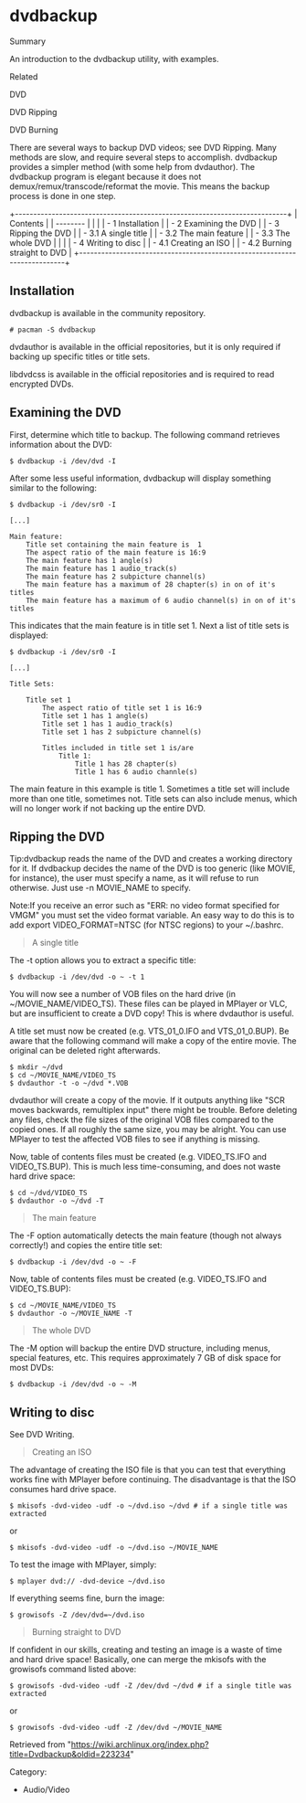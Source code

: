 dvdbackup
=========

Summary

An introduction to the dvdbackup utility, with examples.

Related

DVD

DVD Ripping

DVD Burning

There are several ways to backup DVD videos; see DVD Ripping. Many
methods are slow, and require several steps to accomplish. dvdbackup
provides a simpler method (with some help from dvdauthor). The dvdbackup
program is elegant because it does not demux/remux/transcode/reformat
the movie. This means the backup process is done in one step.

+--------------------------------------------------------------------------+
| Contents                                                                 |
| --------                                                                 |
|                                                                          |
| -   1 Installation                                                       |
| -   2 Examining the DVD                                                  |
| -   3 Ripping the DVD                                                    |
|     -   3.1 A single title                                               |
|     -   3.2 The main feature                                             |
|     -   3.3 The whole DVD                                                |
|                                                                          |
| -   4 Writing to disc                                                    |
|     -   4.1 Creating an ISO                                              |
|     -   4.2 Burning straight to DVD                                      |
+--------------------------------------------------------------------------+

Installation
------------

dvdbackup is available in the community repository.

    # pacman -S dvdbackup

dvdauthor is available in the official repositories, but it is only
required if backing up specific titles or title sets.

libdvdcss is available in the official repositories and is required to
read encrypted DVDs.

Examining the DVD
-----------------

First, determine which title to backup. The following command retrieves
information about the DVD:

    $ dvdbackup -i /dev/dvd -I

After some less useful information, dvdbackup will display something
similar to the following:

    $ dvdbackup -i /dev/sr0 -I

    [...]

    Main feature:
    	Title set containing the main feature is  1
    	The aspect ratio of the main feature is 16:9
    	The main feature has 1 angle(s)
    	The main feature has 1 audio_track(s)
    	The main feature has 2 subpicture channel(s)
    	The main feature has a maximum of 28 chapter(s) in on of it's titles
    	The main feature has a maximum of 6 audio channel(s) in on of it's titles

This indicates that the main feature is in title set 1. Next a list of
title sets is displayed:

    $ dvdbackup -i /dev/sr0 -I

    [...]

    Title Sets:

    	Title set 1
    		The aspect ratio of title set 1 is 16:9
    		Title set 1 has 1 angle(s)
    		Title set 1 has 1 audio_track(s)
    		Title set 1 has 2 subpicture channel(s)

    		Titles included in title set 1 is/are
    			Title 1:
    				Title 1 has 28 chapter(s)
    				Title 1 has 6 audio channle(s)

The main feature in this example is title 1. Sometimes a title set will
include more than one title, sometimes not. Title sets can also include
menus, which will no longer work if not backing up the entire DVD.

Ripping the DVD
---------------

Tip:dvdbackup reads the name of the DVD and creates a working directory
for it. If dvdbackup decides the name of the DVD is too generic (like
MOVIE, for instance), the user must specify a name, as it will refuse to
run otherwise. Just use -n MOVIE_NAME to specify.

Note:If you receive an error such as
"ERR:  no video format specified for VMGM" you must set the video format
variable. An easy way to do this is to add export VIDEO_FORMAT=NTSC (for
NTSC regions) to your ~/.bashrc.

> A single title

The -t option allows you to extract a specific title:

    $ dvdbackup -i /dev/dvd -o ~ -t 1

You will now see a number of VOB files on the hard drive (in
~/MOVIE_NAME/VIDEO_TS). These files can be played in MPlayer or VLC, but
are insufficient to create a DVD copy! This is where dvdauthor is
useful.

A title set must now be created (e.g. VTS_01_0.IFO and VTS_01_0.BUP). Be
aware that the following command will make a copy of the entire movie.
The original can be deleted right afterwards.

    $ mkdir ~/dvd
    $ cd ~/MOVIE_NAME/VIDEO_TS
    $ dvdauthor -t -o ~/dvd *.VOB

dvdauthor will create a copy of the movie. If it outputs anything like
"SCR moves backwards, remultiplex input" there might be trouble. Before
deleting any files, check the file sizes of the original VOB files
compared to the copied ones. If all roughly the same size, you may be
alright. You can use MPlayer to test the affected VOB files to see if
anything is missing.

Now, table of contents files must be created (e.g. VIDEO_TS.IFO and
VIDEO_TS.BUP). This is much less time-consuming, and does not waste hard
drive space:

    $ cd ~/dvd/VIDEO_TS
    $ dvdauthor -o ~/dvd -T

> The main feature

The -F option automatically detects the main feature (though not always
correctly!) and copies the entire title set:

    $ dvdbackup -i /dev/dvd -o ~ -F

Now, table of contents files must be created (e.g. VIDEO_TS.IFO and
VIDEO_TS.BUP):

    $ cd ~/MOVIE_NAME/VIDEO_TS
    $ dvdauthor -o ~/MOVIE_NAME -T

> The whole DVD

The -M option will backup the entire DVD structure, including menus,
special features, etc. This requires approximately 7 GB of disk space
for most DVDs:

    $ dvdbackup -i /dev/dvd -o ~ -M

Writing to disc
---------------

See DVD Writing.

> Creating an ISO

The advantage of creating the ISO file is that you can test that
everything works fine with MPlayer before continuing. The disadvantage
is that the ISO consumes hard drive space.

    $ mkisofs -dvd-video -udf -o ~/dvd.iso ~/dvd # if a single title was extracted

or

    $ mkisofs -dvd-video -udf -o ~/dvd.iso ~/MOVIE_NAME

To test the image with MPlayer, simply:

    $ mplayer dvd:// -dvd-device ~/dvd.iso

If everything seems fine, burn the image:

    $ growisofs -Z /dev/dvd=~/dvd.iso

> Burning straight to DVD

If confident in our skills, creating and testing an image is a waste of
time and hard drive space! Basically, one can merge the mkisofs with the
growisofs command listed above:

    $ growisofs -dvd-video -udf -Z /dev/dvd ~/dvd # if a single title was extracted

or

    $ growisofs -dvd-video -udf -Z /dev/dvd ~/MOVIE_NAME

Retrieved from
"https://wiki.archlinux.org/index.php?title=Dvdbackup&oldid=223234"

Category:

-   Audio/Video
